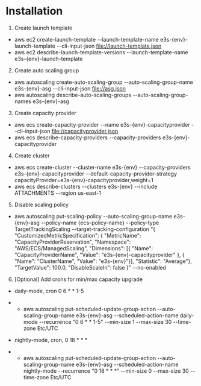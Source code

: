 # Installation

1. Create launch template

* aws ec2 create-launch-template --launch-template-name e3s-{env}-launch-template --cli-input-json [file://launch-template.json](installation/launch-template.json)
* aws ec2 describe-launch-template-versions --launch-template-name e3s-{env}-launch-template

2. Create auto scaling group

* aws autoscaling create-auto-scaling-group --auto-scaling-group-name e3s-{env}-asg --cli-input-json [file://asg.json](installation/asg.json)
* aws autoscaling describe-auto-scaling-groups --auto-scaling-group-names e3s-{env}-asg

3. Create capacity provider
* aws ecs create-capacity-provider --name e3s-{env}-capacityprovider --cli-input-json [file://capacityprovider.json](installation/capacityprovider.json)
* aws ecs describe-capacity-providers --capacity-providers e3s-{env}-capacityprovider

4. Create cluster
* aws ecs create-cluster --cluster-name e3s-{env} --capacity-providers e3s-{env}-capacityprovider --default-capacity-provider-strategy capacityProvider=e3s-{env}-capacityprovider,weight=1
* aws ecs describe-clusters --clusters e3s-{env} --include ATTACHMENTS --region us-east-1

5. Disable scaling policy

* aws autoscaling put-scaling-policy --auto-scaling-group-name e3s-{env}-asg --policy-name {ecs-policy-name} --policy-type TargetTrackingScaling --target-tracking-configuration "{ \"CustomizedMetricSpecification\": { \"MetricName\": \"CapacityProviderReservation\", \"Namespace\": \"AWS/ECS/ManagedScaling\", \"Dimensions\": [{ \"Name\": \"CapacityProviderName\", \"Value\": \"e3s-{env}-capacityprovider\" }, { \"Name\": \"ClusterName\", \"Value\": \"e3s-{env}\"}], \"Statistic\": \"Average\"}, \"TargetValue\": 100.0, \"DisableScaleIn\": false }" --no-enabled
                                                                                    
6. [Optional] Add crons for min/max capacity upgrade

* daily-mode, cron 0 6 * * 1-5
* * aws autoscaling put-scheduled-update-group-action --auto-scaling-group-name e3s-{env}-asg --scheduled-action-name daily-mode --recurrence "0 6 * * 1-5" --min-size 1 --max-size 30 --time-zone Etc/UTC

*  nightly-mode, cron, 0 18 * * *
* * aws autoscaling put-scheduled-update-group-action --auto-scaling-group-name e3s-{env}-asg --scheduled-action-name nightly-mode --recurrence "0 18 * * *" --min-size 0 --max-size 30 --time-zone Etc/UTC
